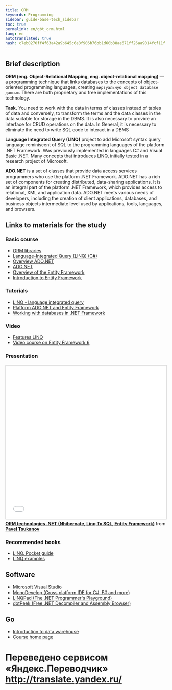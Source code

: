 ```yaml
--- 
title: ORM 
keywords: Programming 
sidebar: guide-base-tech_sidebar 
toc: true 
permalink: en/gbt_orm.html 
lang: en 
autotranslated: true 
hash: c7eb0270ff4f63a42a9b645c6e8f906b76bb1d60b38ae671ff26aa9014fcf11f 
--- 
```


## Brief description 

**ORM (eng. Object-Relational Mapping, eng. object-relational mapping)** — a programming technique that links databases to the concepts of object-oriented programming languages, creating `виртуальную object database данных`. There are both proprietary and free implementations of this technology. 

**Task.** You need to work with the data in terms of classes instead of tables of data and conversely, to transform the terms and the data classes in the data suitable for storage in the DBMS. It is also necessary to provide an interface for CRUD operations on the data. In General, it is necessary to eliminate the need to write SQL code to interact in a DBMS 

**Language Integrated Query (LINQ)** project to add Microsoft syntax query language reminiscent of SQL to the programming languages of the platform .NET Framework. Was previously implemented in languages C# and Visual Basic .NET. Many concepts that introduces LINQ, initially tested in a research project of Microsoft. 

**ADO.NET** is a set of classes that provide data access services programmers who use the platform .NET Framework. ADO.NET has a rich set of components for creating distributed, data-sharing applications. It is an integral part of the platform .NET Framework, which provides access to relational, XML and application data. ADO.NET meets various needs of developers, including the creation of client applications, databases, and business objects intermediate level used by applications, tools, languages, and browsers. 

## Links to materials for the study 

### Basic course 

* [ORM libraries](https://ru.wikipedia.org/wiki/Список_ORM-библиотек#.NET) 
* [Language-Integrated Query (LINQ) (C#)](https://msdn.microsoft.com/en-us/library/mt693024.aspx) 
* [Overview ADO.NET](https://msdn.microsoft.com/ru-ru/library/h43ks021(v=vs.110).aspx) 
* [ADO.NET](https://msdn.microsoft.com/ru-ru/library/e80y5yhx(v=vs.110).aspx) 
* [Overview of the Entity Framework](https://msdn.microsoft.com/ru-ru/library/bb399567(v=vs.110).aspx) 
* [Introduction to Entity Framework](https://msdn.microsoft.com/en-us/library/aa937723(v=vs.113).aspx) 

### Tutorials 

* [LINQ - language integrated query](https://professorweb.ru/my/LINQ/base/level1/info_linq.php) 
* [Platform ADO.NET and Entity Framework](http://metanit.com/sharp/ado.php) 
* [Working with databases in .NET Framework](https://professorweb.ru/my/ADO_NET/base/level1/info_db.php) 

### Video 

* [Features LINQ](https://www.youtube.com/watch?v=gQu-Swk1_hI) 
* [Video course on Entity Framework 6](https://www.youtube.com/watch?v=2YaIfvlRiWY&list=PLvItDmb0sZw9FohaaH2utnCloyM_fqYhN) 

### Presentation 

<div class="thumb-wrap" style="margin-top: 20px; margin-bottom: 20px"> 
<iframe src="//www.slideshare.net/slideshow/embed_code/key/GNCGbWAz4yG1yX" width="854" height="480" frameborder="0" marginwidth="0" marginheight="0" scrolling="no" style="border:1px solid #CCC; border-width:1px; margin-bottom:5px; max-width: 100%;" allowfullscreen> </iframe> <div style="margin-bottom:5px"> <strong> <a href="//www.slideshare.net/ptsukanov/orm-net-nhibernate-linq-to-sql-entity-framework" title="ORM technologies .NET (Nhibernate, Linq To SQL, Entity Framework)" target="_blank">ORM technologies .NET (Nhibernate, Linq To SQL, Entity Framework)</a> </strong> from <strong><a target="_blank" href="//www.slideshare.net/ptsukanov">Pavel Tsukanov</a></strong> </div> 
</div> 

### Recommended books 

* [LINQ. Pocket guide](http://www.ozon.ru/context/detail/id/32602672/) 
* [LINQ examples](http://www.ozon.ru/context/detail/id/32851534/) 

## Software 

* [Microsoft Visual Studio](https://www.visualstudio.com/) 
* [MonoDevelop (Cross platform IDE for C#, F# and more)](http://www.monodevelop.com/) 
* [LINQPad (The .NET Programmer's Playground)](https://www.linqpad.net/) 
* [dotPeek (Free .NET Decompiler and Assembly Browser)](https://www.jetbrains.com/decompiler/) 

## Go 

* [Introduction to data warehouse](gbt_storage.html) 
* [Course home page](gbt_landing-page.html) 



 # Переведено сервисом «Яндекс.Переводчик» http://translate.yandex.ru/